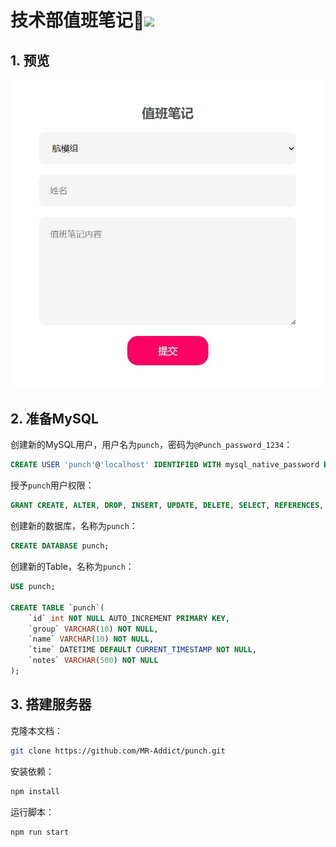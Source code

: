 <h1>技术部值班笔记👻<img src="https://github.com/MR-Addict/punch/actions/workflows/server.yml/badge.svg?branch=main"/></h1>

## 1. 预览

![Punch](images/Punch.jpg)

## 2. 准备MySQL

创建新的MySQL用户，用户名为`punch`，密码为`@Punch_password_1234`：

```sql
CREATE USER 'punch'@'localhost' IDENTIFIED WITH mysql_native_password BY '@Punch_password_1234';
```

授予`punch`用户权限：

```sql
GRANT CREATE, ALTER, DROP, INSERT, UPDATE, DELETE, SELECT, REFERENCES, RELOAD on *.* TO 'punch'@'localhost' WITH GRANT OPTION;
```

创建新的数据库，名称为`punch`：

```sql
CREATE DATABASE punch;
```

创建新的Table，名称为`punch`：

```sql
USE punch;

CREATE TABLE `punch`(
    `id` int NOT NULL AUTO_INCREMENT PRIMARY KEY,
    `group` VARCHAR(10) NOT NULL,
    `name` VARCHAR(10) NOT NULL,
    `time` DATETIME DEFAULT CURRENT_TIMESTAMP NOT NULL,
    `notes` VARCHAR(500) NOT NULL
);
```

## 3. 搭建服务器

克隆本文档：

```bash
git clone https://github.com/MR-Addict/punch.git
```

安装依赖：

```bash
npm install
```

运行脚本：

```bash
npm run start
```
